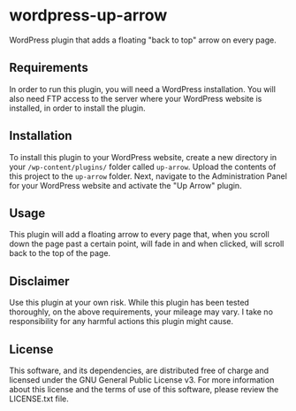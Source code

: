 # wordpress-up-arrow

WordPress plugin that adds a floating "back to top" arrow on every page.


## Requirements

In order to run this plugin, you will need a WordPress installation. You will also need FTP access to the server where your WordPress website is installed, in order to install the plugin.


## Installation

To install this plugin to your WordPress website, create a new directory in your `/wp-content/plugins/` folder called `up-arrow`. Upload the contents of this project to the `up-arrow` folder. Next, navigate to the Administration Panel for your WordPress website and activate the "Up Arrow" plugin.


## Usage

This plugin will add a floating arrow to every page that, when you scroll down the page past a certain point, will fade in and when clicked, will scroll back to the top of the page. 


## Disclaimer

Use this plugin at your own risk. While this plugin has been tested thoroughly, on the above requirements, your mileage may vary. I take no responsibility for any harmful actions this plugin might cause.


## License

This software, and its dependencies, are distributed free of charge and licensed under the GNU General Public License v3. For more information about this license and the terms of use of this software, please review the LICENSE.txt file.

